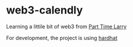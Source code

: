 # web3-calendly

Learning a littile bit of web3 from [Part Time Larry](https://www.youtube.com/channel/UCY2ifv8iH1Dsgjrz-h3lWLQ)

For development, the project is using [hardhat](https://hardhat.org/)